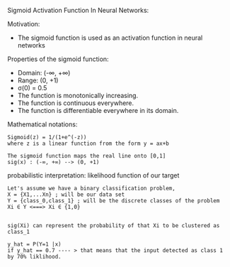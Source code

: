 Sigmoid Activation Function In Neural Networks:


Motivation:

   * The sigmoid function is used as an activation function in neural networks
    
    
Properties of the sigmoid function:

   * Domain: (-∞, +∞)
   * Range: (0, +1)
   * σ(0) = 0.5
   * The function is monotonically increasing.
   * The function is continuous everywhere.
   * The function is differentiable everywhere in its domain.
   
   
   
Mathematical notations: 

    Sigmoid(z) = 1/(1+e^(-z))
    where z is a linear function from the form y = ax+b
    
    The sigmoid function maps the real line onto [0,1]
    sig(x) : (-∞, +∞) --> (0, +1)
    
    

probabilistic interpretation: likelihood function of our target

    Let's assume we have a binary classification problem,    
    X = {X1,...Xn} ; will be our data set
    Y = {class_0,class_1} ; will be the discrete classes of the problem
    Xi ∈ Y <===> Xi ∈ {1,0}


    sig(Xi) can represent the probability of that Xi to be clustered as class_1
    
    y_hat = P(Y=1 |x)
    if y_hat == 0.7 ---- > that means that the input detected as class 1 by 70% liklihood.
